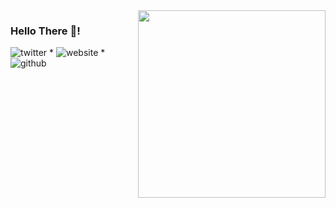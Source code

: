 
<img align="right" height=300 src=https://user-images.githubusercontent.com/62501544/133982144-2762d8cd-4b65-4f0d-856b-294aa0fbfe2c.png>

### Hello There 👋!


![twitter](https://twitter.com/breadoonline) *
![website](https://website-breada.vercel.app) *
![github](https://github.com/dhairy-online)





